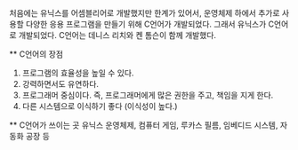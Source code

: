 처음에는 유닉스를 어셈블리어로 개발했지만 한계가 있어서,
운영체제 하에서 추가로 사용할 다양한 응용 프로그램을 만들기 위해 C언어가 개발되었다.
그래서 유닉스가 C언어로 개발되었다.
C언어는 데니스 리치와 켄 톰슨이 함께 개발했다.

** C언어의 장점
1. 프로그램의 효율성을 높일 수 있다.
2. 강력하면서도 유연하다.
3. 프로그래머 중심이다. 즉, 프로그래머에게 많은 권한을 주고, 책임을 지게 한다.
4. 다른 시스템으로 이식하기 좋다 (이식성이 높다.)

** C언어가 쓰이는 곳
유닉스 운영체제, 컴퓨터 게임, 루카스 필름, 임베디드 시스템, 자동화 공장 등

